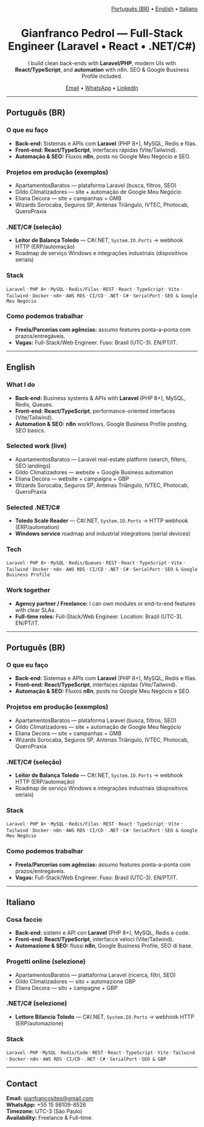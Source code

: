 <!-- Language switch -->
<p align="right">
  <a href="#português-br">Português (BR)</a> •
  <a href="#english">English</a> •
  <a href="#italiano">Italiano</a>
</p>



<h1 align="center">Gianfranco Pedrol — Full-Stack Engineer (Laravel • React • .NET/C#)</h1>
<p align="center">
  I build clean back-ends with <b>Laravel/PHP</b>, modern UIs with <b>React/TypeScript</b>, and <b>automation</b> with n8n. SEO & Google Business Profile included.
</p>

<p align="center">
  <a href="mailto:gianfrancopedrol.gp@gmail.com">Email</a> •
  <a href="https://wa.me/5515981098526">WhatsApp</a> •
  <a href="https://www.linkedin.com/in/gianfrancopedrol/">LinkedIn</a>
</p>

---
## Português (BR)
### O que eu faço
- **Back-end:** Sistemas e APIs com **Laravel** (PHP 8+), MySQL, Redis e filas.
- **Front-end:** **React/TypeScript**, interfaces rápidas (Vite/Tailwind).
- **Automação & SEO:** Fluxos **n8n**, posts no Google Meu Negócio e SEO.

### Projetos em produção (exemplos)
- ApartamentosBaratos — plataforma Laravel (busca, filtros, SEO)
- Gildo Climatizadores — site + automação de Google Meu Negócio
- Eliana Decora — site + campanhas + GMB
- Wizards Sorocaba, Seguros SP, Antenas Triângulo, IVTEC, Photocab, QueroPraxia

### .NET/C# (seleção)
- **Leitor de Balança Toledo** — C#/.NET, `System.IO.Ports` → webhook HTTP (ERP/automação)
- Roadmap de serviço Windows e integrações industriais (dispositivos seriais)

### Stack
`Laravel` · `PHP 8+` · `MySQL` · `Redis/Filas` · `REST` · `React` · `TypeScript` · `Vite` · `Tailwind` · `Docker` · `n8n` · `AWS RDS` · `CI/CD` · `.NET` · `C#` · `SerialPort` · `SEO & Google Meu Negócio`

### Como podemos trabalhar
- **Freela/Parcerias com agências:** assumo features ponta-a-ponta com prazos/entregáveis.
- **Vagas:** Full-Stack/Web Engineer. Fuso: Brasil (UTC-3). EN/PT/IT.

---
## English
### What I do
- **Back-end:** Business systems & APIs with **Laravel** (PHP 8+), MySQL, Redis, Queues.
- **Front-end:** **React/TypeScript**, performance-oriented interfaces (Vite/Tailwind).
- **Automation & SEO:** **n8n** workflows, Google Business Profile posting, SEO basics.

### Selected work (live)
- ApartamentosBaratos — Laravel real-estate platform (search, filters, SEO landings)
- Gildo Climatizadores — website + Google Business automation
- Eliana Decora — website + campaigns + GBP
- Wizards Sorocaba, Seguros SP, Antenas Triângulo, IVTEC, Photocab, QueroPraxia

### Selected .NET/C#
- **Toledo Scale Reader** — C#/.NET, `System.IO.Ports` → HTTP webhook (ERP/automation)
- **Windows service** roadmap and industrial integrations (serial devices)

### Tech
`Laravel` · `PHP 8+` · `MySQL` · `Redis/Queues` · `REST` · `React` · `TypeScript` · `Vite` · `Tailwind` · `Docker` · `n8n` · `AWS RDS` · `CI/CD` · `.NET` · `C#` · `SerialPort` · `SEO & Google Business Profile`

### Work together
- **Agency partner / Freelance:** I can own modules or end-to-end features with clear SLAs.
- **Full-time roles:** Full-Stack/Web Engineer. Location: Brazil (UTC-3). EN/PT/IT.

---

## Português (BR)
### O que eu faço
- **Back-end:** Sistemas e APIs com **Laravel** (PHP 8+), MySQL, Redis e filas.
- **Front-end:** **React/TypeScript**, interfaces rápidas (Vite/Tailwind).
- **Automação & SEO:** Fluxos **n8n**, posts no Google Meu Negócio e SEO.

### Projetos em produção (exemplos)
- ApartamentosBaratos — plataforma Laravel (busca, filtros, SEO)
- Gildo Climatizadores — site + automação de Google Meu Negócio
- Eliana Decora — site + campanhas + GMB
- Wizards Sorocaba, Seguros SP, Antenas Triângulo, IVTEC, Photocab, QueroPraxia

### .NET/C# (seleção)
- **Leitor de Balança Toledo** — C#/.NET, `System.IO.Ports` → webhook HTTP (ERP/automação)
- Roadmap de serviço Windows e integrações industriais (dispositivos seriais)

### Stack
`Laravel` · `PHP 8+` · `MySQL` · `Redis/Filas` · `REST` · `React` · `TypeScript` · `Vite` · `Tailwind` · `Docker` · `n8n` · `AWS RDS` · `CI/CD` · `.NET` · `C#` · `SerialPort` · `SEO & Google Meu Negócio`

### Como podemos trabalhar
- **Freela/Parcerias com agências:** assumo features ponta-a-ponta com prazos/entregáveis.
- **Vagas:** Full-Stack/Web Engineer. Fuso: Brasil (UTC-3). EN/PT/IT.

---

## Italiano
### Cosa faccio
- **Back-end:** sistemi e API con **Laravel** (PHP 8+), MySQL, Redis e code.
- **Front-end:** **React/TypeScript**, interfacce veloci (Vite/Tailwind).
- **Automazione & SEO:** flussi **n8n**, Google Business Profile, SEO di base.

### Progetti online (selezione)
- ApartamentosBaratos — piattaforma Laravel (ricerca, filtri, SEO)
- Gildo Climatizadores — sito + automazione GBP
- Eliana Decora — sito + campagne + GBP

### .NET/C# (selezione)
- **Lettore Bilancia Toledo** — C#/.NET, `System.IO.Ports` → webhook HTTP (ERP/automazione)

### Stack
`Laravel` · `PHP` · `MySQL` · `Redis/Code` · `REST` · `React` · `TypeScript` · `Vite` · `Tailwind` · `Docker` · `n8n` · `AWS RDS` · `CI/CD` · `.NET` · `C#` · `SerialPort` · `SEO & GBP`

---

## Contact
**Email:** gianfrancosites@gmail.com  
**WhatsApp:** +55 15 98109-8526  
**Timezone:** UTC-3 (São Paulo)  
**Availability:** Freelance & Full-time.
